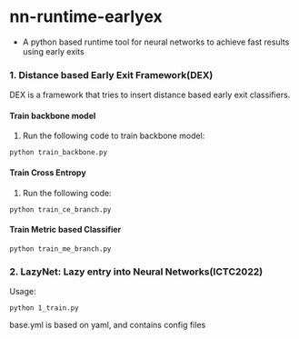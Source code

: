 
# nn-runtime-earlyex
* A python based runtime tool for neural networks to achieve fast results using early exits

### 1. Distance based Early Exit Framework(DEX)

DEX is a framework that tries to insert distance based early exit classifiers.

#### Train backbone model
1. Run the following code to train backbone model:
```
python train_backbone.py
```

#### Train Cross Entropy
1. Run the following code:
```
python train_ce_branch.py
```

#### Train Metric based Classifier
```
python train_me_branch.py
```

### 2. LazyNet: Lazy entry into Neural Networks(ICTC2022)
Usage:
```
python 1_train.py
```

base.yml is based on yaml, and contains config files


